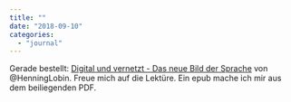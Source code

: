```yaml
---
title: ""
date: "2018-09-10"
categories: 
  - "journal"
---
```


Gerade bestellt: [Digital und vernetzt - Das neue Bild der Sprache](https://www.springer.com/us/book/9783476046956) von @HenningLobin. Freue mich auf die Lektüre. Ein epub mache ich mir aus dem beiliegenden PDF.
